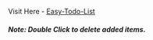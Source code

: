 Visit Here - <a href="https://animated-bonbon-e1dfaa.netlify.app/"><u>Easy-Todo-List</u></a>


<h5>Note: Double Click to delete added items.</h5>
